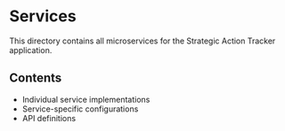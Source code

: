 # Services

This directory contains all microservices for the Strategic Action Tracker application.

## Contents

- Individual service implementations
- Service-specific configurations
- API definitions
